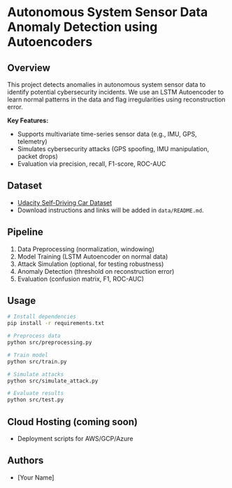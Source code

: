 # Autonomous System Sensor Data Anomaly Detection using Autoencoders

## Overview
This project detects anomalies in autonomous system sensor data to identify potential cybersecurity incidents. We use an LSTM Autoencoder to learn normal patterns in the data and flag irregularities using reconstruction error.

**Key Features:**
- Supports multivariate time-series sensor data (e.g., IMU, GPS, telemetry)
- Simulates cybersecurity attacks (GPS spoofing, IMU manipulation, packet drops)
- Evaluation via precision, recall, F1-score, ROC-AUC

## Dataset
- [Udacity Self-Driving Car Dataset](https://github.com/udacity/self-driving-car)
- Download instructions and links will be added in `data/README.md`.

## Pipeline
1. Data Preprocessing (normalization, windowing)
2. Model Training (LSTM Autoencoder on normal data)
3. Attack Simulation (optional, for testing robustness)
4. Anomaly Detection (threshold on reconstruction error)
5. Evaluation (confusion matrix, F1, ROC-AUC)

## Usage
```bash
# Install dependencies
pip install -r requirements.txt

# Preprocess data
python src/preprocessing.py

# Train model
python src/train.py

# Simulate attacks
python src/simulate_attack.py

# Evaluate results
python src/test.py
```

## Cloud Hosting (coming soon)
- Deployment scripts for AWS/GCP/Azure

## Authors
- [Your Name]